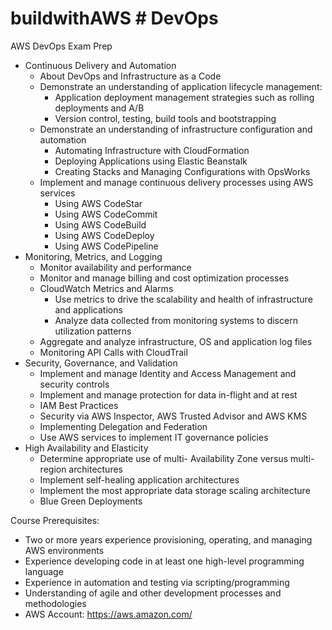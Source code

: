 # buildwithAWS # DevOps

AWS DevOps Exam Prep 

- Continuous Delivery and Automation
	- About DevOps and Infrastructure as a Code
	- Demonstrate an understanding of application lifecycle management:
		- Application deployment management strategies such as rolling deployments and A/B
		- Version control, testing, build tools and bootstrapping
	- Demonstrate an understanding of infrastructure configuration and automation
		- Automating Infrastructure with CloudFormation
		- Deploying Applications using Elastic Beanstalk
		- Creating Stacks and Managing Configurations with OpsWorks
	- Implement and manage continuous delivery processes using AWS services
		- Using AWS CodeStar
		- Using AWS CodeCommit
		- Using AWS CodeBuild
		- Using AWS CodeDeploy
		- Using AWS CodePipeline
- Monitoring, Metrics, and Logging
	- Monitor availability and performance
	- Monitor and manage billing and cost optimization processes
	- CloudWatch Metrics and Alarms
		- Use metrics to drive the scalability and health of infrastructure and applications
		- Analyze data collected from monitoring systems to discern utilization patterns
	- Aggregate and analyze infrastructure, OS and application log files
	- Monitoring API Calls with CloudTrail
- Security, Governance, and Validation
	- Implement and manage Identity and Access Management and security controls
	- Implement and manage protection for data in-flight and at rest
	- IAM Best Practices
	- Security via AWS Inspector, AWS Trusted Advisor and AWS KMS
	- Implementing Delegation and Federation
	- Use AWS services to implement IT governance policies
- High Availability and Elasticity
	- Determine appropriate use of multi- Availability Zone versus multi-region architectures
	- Implement self-healing application architectures
	- Implement the most appropriate data storage scaling architecture
	- Blue Green Deployments

Course Prerequisites:
- Two or more years experience provisioning, operating, and managing AWS environments
- Experience developing code in at least one high-level programming language
- Experience in automation and testing via scripting/programming
- Understanding of agile and other development processes and methodologies
- AWS Account: https://aws.amazon.com/

